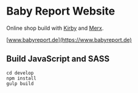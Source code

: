 # Baby Report Website

Online shop build with [Kirby](https://github.com/getkirby/kirby) and [Merx](https://github.com/wagnerwagner/merx).

[www.babyreport.de](https://www.babyreport.de)


## Build JavaScript and SASS
```
cd develop
npm install
gulp build
```
